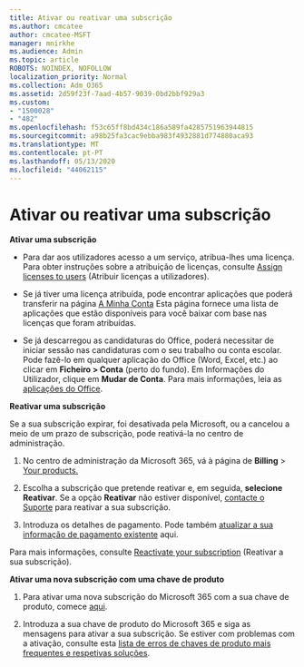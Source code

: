```yaml
---
title: Ativar ou reativar uma subscrição
ms.author: cmcatee
author: cmcatee-MSFT
manager: mnirkhe
ms.audience: Admin
ms.topic: article
ROBOTS: NOINDEX, NOFOLLOW
localization_priority: Normal
ms.collection: Adm_O365
ms.assetid: 2d59f23f-7aad-4b57-9039-0bd2bbf929a3
ms.custom:
- "1500028"
- "482"
ms.openlocfilehash: f53c65ff8bd434c186a589fa4285751963944815
ms.sourcegitcommit: a98b25fa3cac9ebba983f4932881d774880aca93
ms.translationtype: MT
ms.contentlocale: pt-PT
ms.lasthandoff: 05/13/2020
ms.locfileid: "44062115"
---
```

# <a name="activate-or-reactivate-a-subscription"></a>Ativar ou reativar uma subscrição

**Ativar uma subscrição**

- Para dar aos utilizadores acesso a um serviço, atribua-lhes uma licença. Para obter instruções sobre a atribuição de licenças, consulte [Assign licenses to users](https://docs.microsoft.com/microsoft-365/admin/manage/assign-licenses-to-users) (Atribuir licenças a utilizadores).

- Se já tiver uma licença atribuída, pode encontrar aplicações que poderá transferir na página [A Minha Conta](https://portal.office.com/account/#installs) Esta página fornece uma lista de aplicações que estão disponíveis para você baixar com base nas licenças que foram atribuídas.

- Se já descarregou as candidaturas do Office, poderá necessitar de iniciar sessão nas candidaturas com o seu trabalho ou conta escolar. Pode fazê-lo em qualquer aplicação do Office (Word, Excel, etc.) ao clicar em **Ficheiro > Conta** (perto do fundo). Em Informações do Utilizador, clique em **Mudar de Conta**. Para mais informações, leia as [aplicações do Office](https://docs.microsoft.com/microsoft-365/admin/setup/install-applications).

**Reativar uma subscrição**

Se a sua subscrição expirar, foi desativada pela Microsoft, ou a cancelou a meio de um prazo de subscrição, pode reativá-la no centro de administração.
  
1. No centro de administração da Microsoft 365, vá à página de **Billing**  >  [Your products.](https://go.microsoft.com/fwlink/p/?linkid=842054)

2. Escolha a subscrição que pretende reativar e, em seguida, **selecione Reativar**. Se a opção **Reativar** não estiver disponível, [contacte o Suporte](https://docs.microsoft.com/microsoft-365/admin/contact-support-for-business-products) para reativar a sua subscrição.

3. Introduza os detalhes de pagamento. Pode também [atualizar a sua informação de pagamento existente](https://docs.microsoft.com/microsoft-365/commerce/billing-and-payments/add-update-or-remove-credit-card-or-bank-account) aqui.

Para mais informações, consulte [Reactivate your subscription](https://docs.microsoft.com/microsoft-365/commerce/subscriptions/reactivate-your-subscription) (Reativar a sua subscrição).

**Ativar uma nova subscrição com uma chave de produto**

1. Para ativar uma nova subscrição do Microsoft 365 com a sua chave de produto, comece [aqui](https://support.office.com/article/where-to-enter-your-office-product-key-0a82e5ae-739e-4b92-a6f4-2ec780c185db).

2. Introduza a sua chave de produto do Microsoft 365 e siga as mensagens para ativar a sua subscrição. Se estiver com problemas com a ativação, consulte esta [lista de erros de chaves de produto mais frequentes e respetivas soluções](https://docs.microsoft.com/microsoft-365/commerce/product-key-errors-and-solutions).
